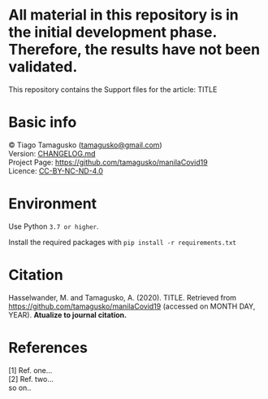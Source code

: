 # All material in this repository is in the initial development phase. Therefore, the results have not been validated.

This repository contains the Support files for the article: TITLE

# Basic info
© Tiago Tamagusko (tamagusko@gmail.com)  
Version: [CHANGELOG.md](/CHANGELOG.md)  
Project Page: <a href="https://github.com/tamagusko/manilaCovid19">https://github.com/tamagusko/manilaCovid19</a>  
Licence: [CC-BY-NC-ND-4.0](/LICENSE)

# Environment

Use Python `3.7 or higher`.

Install the required packages with `pip install -r requirements.txt`

<!-- # Links -->
    
<!-- >  [Support codes]('/manila.ipynb') -->

# Citation
Hasselwander, M. and Tamagusko, A. (2020). TITLE. Retrieved from https://github.com/tamagusko/manilaCovid19 (accessed on MONTH DAY, YEAR). **Atualize to journal citation.**  

# References
[1] Ref. one...  
[2] Ref. two...  
so on..

